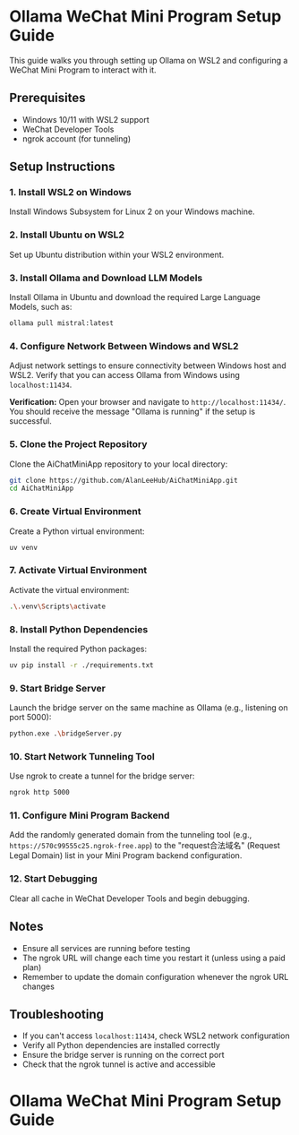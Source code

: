 # Ollama WeChat Mini Program Setup Guide

This guide walks you through setting up Ollama on WSL2 and configuring a WeChat Mini Program to interact with it.

## Prerequisites
- Windows 10/11 with WSL2 support
- WeChat Developer Tools
- ngrok account (for tunneling)

## Setup Instructions

### 1. Install WSL2 on Windows
Install Windows Subsystem for Linux 2 on your Windows machine.

### 2. Install Ubuntu on WSL2
Set up Ubuntu distribution within your WSL2 environment.

### 3. Install Ollama and Download LLM Models
Install Ollama in Ubuntu and download the required Large Language Models, such as:
```bash
ollama pull mistral:latest
```

### 4. Configure Network Between Windows and WSL2
Adjust network settings to ensure connectivity between Windows host and WSL2. Verify that you can access Ollama from Windows using `localhost:11434`.

**Verification:** Open your browser and navigate to `http://localhost:11434/`. You should receive the message "Ollama is running" if the setup is successful.

### 5. Clone the Project Repository
Clone the AiChatMiniApp repository to your local directory:
```bash
git clone https://github.com/AlanLeeHub/AiChatMiniApp.git
cd AiChatMiniApp
```

### 6. Create Virtual Environment
Create a Python virtual environment:
```bash
uv venv
```

### 7. Activate Virtual Environment
Activate the virtual environment:
```bash
.\.venv\Scripts\activate
```

### 8. Install Python Dependencies
Install the required Python packages:
```bash
uv pip install -r ./requirements.txt
```

### 9. Start Bridge Server
Launch the bridge server on the same machine as Ollama (e.g., listening on port 5000):
```bash
python.exe .\bridgeServer.py
```

### 10. Start Network Tunneling Tool
Use ngrok to create a tunnel for the bridge server:
```bash
ngrok http 5000
```

### 11. Configure Mini Program Backend
Add the randomly generated domain from the tunneling tool (e.g., `https://570c99555c25.ngrok-free.app`) to the "request合法域名" (Request Legal Domain) list in your Mini Program backend configuration.

### 12. Start Debugging
Clear all cache in WeChat Developer Tools and begin debugging.

## Notes
- Ensure all services are running before testing
- The ngrok URL will change each time you restart it (unless using a paid plan)
- Remember to update the domain configuration whenever the ngrok URL changes

## Troubleshooting
- If you can't access `localhost:11434`, check WSL2 network configuration
- Verify all Python dependencies are installed correctly
- Ensure the bridge server is running on the correct port
- Check that the ngrok tunnel is active and accessible
# Ollama WeChat Mini Program Setup Guide
